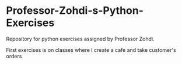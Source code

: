 # Professor-Zohdi-s-Python-Exercises

 Repository for python exercises assigned by Professor Zohdi.

 First exercises is on classes where I create a cafe and take customer's orders

